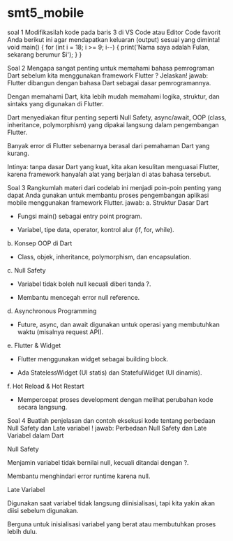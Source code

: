 # smt5_mobile

 

soal 1
Modifikasilah kode pada baris 3 di VS Code atau Editor Code favorit Anda berikut ini agar mendapatkan keluaran (output) sesuai yang diminta!
void main() {
  for (int i = 18; i >= 9; i--) {
    print('Nama saya adalah Fulan, sekarang berumur $i');
  }
}




Soal 2
Mengapa sangat penting untuk memahami bahasa pemrograman Dart sebelum kita menggunakan framework Flutter ? Jelaskan!
jawab: 
Flutter dibangun dengan bahasa Dart sebagai dasar pemrogramannya.

Dengan memahami Dart, kita lebih mudah memahami logika, struktur, dan sintaks yang digunakan di Flutter.

Dart menyediakan fitur penting seperti Null Safety, async/await, OOP (class, inheritance, polymorphism) yang dipakai langsung dalam pengembangan Flutter.

Banyak error di Flutter sebenarnya berasal dari pemahaman Dart yang kurang.

Intinya: tanpa dasar Dart yang kuat, kita akan kesulitan menguasai Flutter, karena framework hanyalah alat yang berjalan di atas bahasa tersebut.





Soal 3
Rangkumlah materi dari codelab ini menjadi poin-poin penting yang dapat Anda gunakan untuk membantu proses pengembangan aplikasi mobile menggunakan framework Flutter.
jawab:
a. Struktur Dasar Dart

- Fungsi main() sebagai entry point program.

- Variabel, tipe data, operator, kontrol alur (if, for, while).

b. Konsep OOP di Dart

- Class, objek, inheritance, polymorphism, dan encapsulation.

c. Null Safety

- Variabel tidak boleh null kecuali diberi tanda ?.

- Membantu mencegah error null reference.

d. Asynchronous Programming

- Future, async, dan await digunakan untuk operasi yang membutuhkan waktu (misalnya request API).

e. Flutter & Widget

- Flutter menggunakan widget sebagai building block.

- Ada StatelessWidget (UI statis) dan StatefulWidget (UI dinamis).

f. Hot Reload & Hot Restart

- Mempercepat proses development dengan melihat perubahan kode secara langsung.






Soal 4
Buatlah penjelasan dan contoh eksekusi kode tentang perbedaan Null Safety dan Late variabel !
jawab:
Perbedaan Null Safety dan Late Variabel dalam Dart

Null Safety

Menjamin variabel tidak bernilai null, kecuali ditandai dengan ?.

Membantu menghindari error runtime karena null.

Late Variabel

Digunakan saat variabel tidak langsung diinisialisasi, tapi kita yakin akan diisi sebelum digunakan.

Berguna untuk inisialisasi variabel yang berat atau membutuhkan proses lebih dulu.
